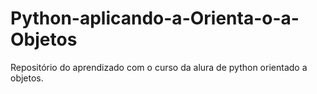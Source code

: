 # Python-aplicando-a-Orienta-o-a-Objetos
Repositório do aprendizado com o curso da alura de python orientado a objetos. 
